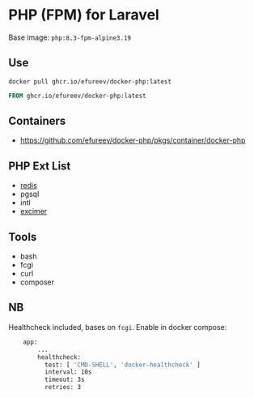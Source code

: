 # PHP (FPM) for Laravel

Base image: `php:8.3-fpm-alpine3.19`

## Use

```shell
docker pull ghcr.io/efureev/docker-php:latest
```

```dockerfile
FROM ghcr.io/efureev/docker-php:latest
```

## Containers

- https://github.com/efureev/docker-php/pkgs/container/docker-php

## PHP Ext List

- [redis](https://pecl.php.net/package/redis)
- pgsql
- intl
- [excimer](https://pecl.php.net/package/excimer)

## Tools

- bash
- fcgi
- curl
- composer

## NB

Healthcheck included, bases on `fcgi`.
Enable in docker compose:

```dockerfile
    app:
        ...
        healthcheck:
          test: [ 'CMD-SHELL', 'docker-healthcheck' ]
          interval: 10s
          timeout: 3s
          retries: 3
```
